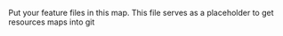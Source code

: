 Put your feature files in this map.
This file serves as a placeholder to get resources maps into git